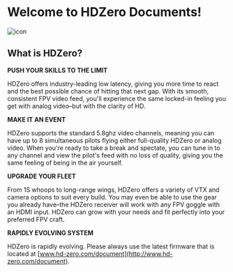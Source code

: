 # Welcome to HDZero Documents!

![icon](/icon.png)

## What is HDZero?

**PUSH YOUR SKILLS TO THE LIMIT**

HDZero offers industry-leading low latency, giving you more time to react and the best possible chance of hitting that next gap. With its smooth, consistent FPV video feed, you'll experience the same locked-in feeling you get with analog video–but with the clarity of HD.

**MAKE IT AN EVENT**

HDZero supports the standard 5.8ghz video channels, meaning you can have up to 8 simultaneous pilots flying either full-quality HDZero or analog video. When you're ready to take a break and spectate, you can tune in to any channel and view the pilot's feed with no loss of quality, giving you the same feeling of being in the air yourself.

**UPGRADE YOUR FLEET**

From 1S whoops to long-range wings, HDZero offers a variety of VTX and camera options to suit every build. You may even be able to use the gear you already have–the HDZero receiver will work with any FPV goggle with an HDMI input. HDZero can grow with your needs and fit perfectly into your preferred FPV craft.

**RAPIDLY EVOLVING SYSTEM**

HDZero is rapidly evolving. Please always use the latest firmware that is located at  [www.hd-zero.com/document](http://www.hd-zero.com/document).
